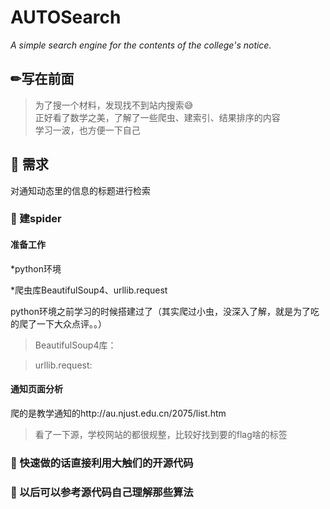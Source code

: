 
# AUTOSearch
*A simple search engine for the contents of the college's notice.*
## ✏写在前面
> 为了搜一个材料，发现找不到站内搜索😅<br>
> 正好看了数学之美，了解了一些爬虫、建索引、结果排序的内容<br>
> 学习一波，也方便一下自己<br>

## 📝 需求
对通知动态里的信息的标题进行检索

### 🍳 建spider
> [](http://au.njust.edu.cn/2075/list.htm)
 [](http://au.njust.edu.cn/2076/list.htm)
 [](http://au.njust.edu.cn/2078/list.htm)
 [](http://au.njust.edu.cn/2080/list.htm)
 [](http://au.njust.edu.cn/2082/list.htm)

#### 准备工作

*python环境

*爬虫库BeautifulSoup4、urllib.request

python环境之前学习的时候搭建过了（其实爬过小虫，没深入了解，就是为了吃的爬了一下大众点评。。）

> BeautifulSoup4库：

> urllib.request:

#### 通知页面分析

爬的是教学通知的http://au.njust.edu.cn/2075/list.htm

> 看了一下源，学校网站的都很规整，比较好找到要的flag啥的标签
### 🍲 快速做的话直接利用大触们的开源代码<br>
### 🥣 以后可以参考源代码自己理解那些算法<br>
